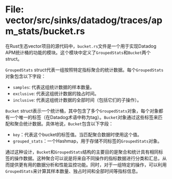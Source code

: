 # File: vector/src/sinks/datadog/traces/apm_stats/bucket.rs

在Rust生态vector项目的源代码中，`bucket.rs`文件是一个用于实现Datadog APM统计桶的功能的模块。这个模块中定义了`GroupedStats`和`Bucket`两个struct。

`GroupedStats` struct代表一组按照特定指标聚合的统计数据。每个`GroupedStats` 对象包含以下字段：
- `samples`: 代表这组统计数据的样本数量。
- `exclusive`: 代表这组统计数据的独占时间。
- `inclusive`: 代表这组统计数据的全部时间（包括它们的子操作）。

`Bucket` struct表示一个统计桶，其中包含了多个`GroupedStats`对象，每个对象都有一个唯一的标签（在Datadog术语中称为tag）。`Bucket`对象通过这些标签来匹配和聚合统计数据。具体地说，`Bucket`包含以下字段：
- `key`：代表这个bucket的标签值。当匹配聚合数据时使用这个值。
- `grouped_stats`：一个Hashmap，用于存储不同标签的`GroupedStats`对象。

通过这种设计，`Bucket`和`GroupedStats`结构的主要目的是聚合和统计具有相同标签的操作数据。这种聚合可以说是将来自不同操作的指标数据进行分类和汇总，从而提供更有用的数据分析和性能监控功能。同时，对于一组特定的操作，可以利用`GroupedStats`来计算其样本数量、独占时间和全部时间等指标信息。

